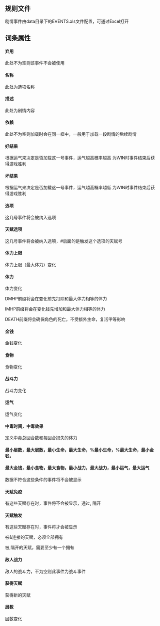 ## 规则文件

剧情事件由data目录下的EVENTS.xls文件配置，可通过Excel打开

## 词条属性

#### 弃用

此处不为空则该事件不会被使用

#### 名称

此处为选项名称

#### 描述

此处为剧情内容

#### 依赖

此处不为空则加载时会在同一框中，一般用于加载一段剧情的后续剧情

#### 好结果

根据运气来决定是否加载这一号事件，运气越高概率越高
为WIN时事件结束后获得游戏胜利

#### 坏结果

根据运气来决定是否加载这一号事件，运气越高概率越低
为WIN时事件结束后获得游戏胜利

#### 选项

这几号事件将会被纳入选项

#### 天赋选项

这几号事件将会被纳入选项，#后面的是触发这个选项的天赋号

#### 体力上限

体力上限（最大体力）变化

#### 体力

体力变化

DMHP前缀将会在变化前先扣除和最大体力相等的体力

IMHP前缀将会在变化钱先增加和最大体力相等的体力

DEATH前缀将会确保角色的死亡，不受额外生命，复活甲等影响

#### 金钱

金钱变化

#### 食物

食物变化

#### 战斗力

战斗力变化

#### 运气

运气变化

#### 中毒时间，中毒效果

定义中毒总回合数和每回合损失的体力

#### 最小层数，最大层数，最小生命，最大生命，%最小生命，%最大生命，最小金钱，
#### 最大金钱，最小食物，最大食物，最小战力，最大战力，最小运气，最大运气

数据不符合这些条件的事件将不会被显示

#### 天赋免疫

有这些天赋存在时，事件将不会被显示，通过, 隔开

#### 天赋触发

有这些天赋存在时，事件将才会被显示

被&连接的天赋，必须全部拥有

被,隔开的天赋，需要至少有一个拥有

#### 敌人战力

敌人的战斗力，不为空则此事件为战斗事件

#### 获得天赋

获得新的天赋

#### 层数

层数变化
